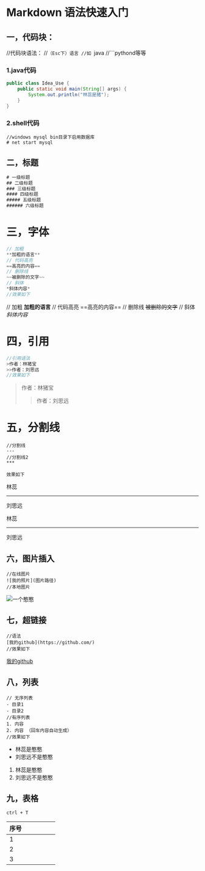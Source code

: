 # Markdown 语法快速入门

## 一，代码块：

//代码块语法：
//```（Esc下）语言
//如 ```java
//```pythond等等

### 1.java代码

```java
public class Idea_Use {
    public static void main(String[] args) {
        System.out.println("林蕊是猪");
    }
}
```

### 2.shell代码

```shell
//windows mysql bin目录下启用数据库
# net start mysql
```

## 二，标题

```java
# 一级标题
## 二级标题
### 三级标题
#### 四级标题
##### 五级标题
###### 六级标题
```

# 三，字体

```java
// 加粗
**加粗的语言**
// 代码高亮
==高亮的内容==
// 删除线
~~被删除的文字~~
// 斜体
*斜体内容*
//效果如下
```

// 加粗
**加粗的语言**
// 代码高亮
==高亮的内容==
// 删除线
~~被删除的文字~~
// 斜体
*斜体内容*



# 四，引用

```java
//引用语法
>作者：林猪宝
>>作者：刘思远
//效果如下
```

>作者：林猪宝
>
>>作者：刘思远

# 五，分割线

```
//分割线
---
//分割线2
***

效果如下
```

林蕊

***

刘思远

林蕊

---

刘思远

## 六，图片插入

```
//在线图片
![我的照片](图片路径)
//本地图片
```

![一个憨憨](C:\Users\mi\Desktop\学生证照片.jpg)

## 七，超链接

```
//语法
[我的github](https://github.com/)
//效果如下
```

[我的github](https://github.com/)

## 八，列表

``` 
// 无序列表
- 目录1
- 目录2
//有序列表
1. 内容
2. 内容 （回车内容自动生成）
//效果如下
```

- 林蕊是憨憨
- 刘思远不是憨憨

1. 林蕊是憨憨
2. 刘思远不是憨憨

## 九，表格

```
ctrl + T
```

| 序号 |      |      |      |      |      |
| :--- | ---- | ---- | ---- | ---- | ---- |
| 1    |      |      |      |      |      |
| 2    |      |      |      |      |      |
| 3    |      |      |      |      |      |

